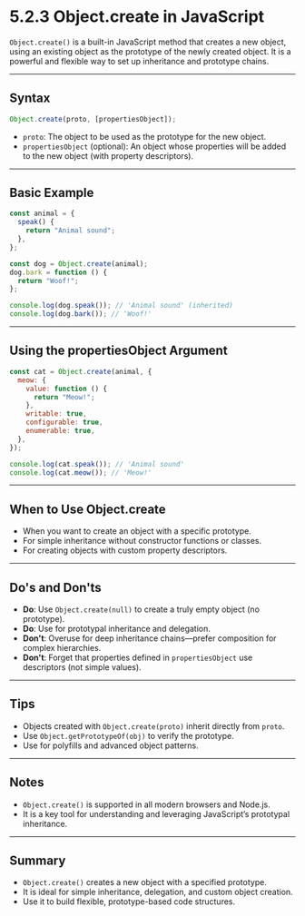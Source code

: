 # 5.2.3 Object.create in JavaScript

`Object.create()` is a built-in JavaScript method that creates a new object, using an existing object as the prototype of the newly created object. It is a powerful and flexible way to set up inheritance and prototype chains.

---

## Syntax

```js
Object.create(proto, [propertiesObject]);
```

- `proto`: The object to be used as the prototype for the new object.
- `propertiesObject` (optional): An object whose properties will be added to the new object (with property descriptors).

---

## Basic Example

```js
const animal = {
  speak() {
    return "Animal sound";
  },
};

const dog = Object.create(animal);
dog.bark = function () {
  return "Woof!";
};

console.log(dog.speak()); // 'Animal sound' (inherited)
console.log(dog.bark()); // 'Woof!'
```

---

## Using the propertiesObject Argument

```js
const cat = Object.create(animal, {
  meow: {
    value: function () {
      return "Meow!";
    },
    writable: true,
    configurable: true,
    enumerable: true,
  },
});

console.log(cat.speak()); // 'Animal sound'
console.log(cat.meow()); // 'Meow!'
```

---

## When to Use Object.create

- When you want to create an object with a specific prototype.
- For simple inheritance without constructor functions or classes.
- For creating objects with custom property descriptors.

---

## Do's and Don'ts

- **Do**: Use `Object.create(null)` to create a truly empty object (no prototype).
- **Do**: Use for prototypal inheritance and delegation.
- **Don't**: Overuse for deep inheritance chains—prefer composition for complex hierarchies.
- **Don't**: Forget that properties defined in `propertiesObject` use descriptors (not simple values).

---

## Tips

- Objects created with `Object.create(proto)` inherit directly from `proto`.
- Use `Object.getPrototypeOf(obj)` to verify the prototype.
- Use for polyfills and advanced object patterns.

---

## Notes

- `Object.create()` is supported in all modern browsers and Node.js.
- It is a key tool for understanding and leveraging JavaScript’s prototypal inheritance.

---

## Summary

- `Object.create()` creates a new object with a specified prototype.
- It is ideal for simple inheritance, delegation, and custom object creation.
- Use it to build flexible, prototype-based code structures.
